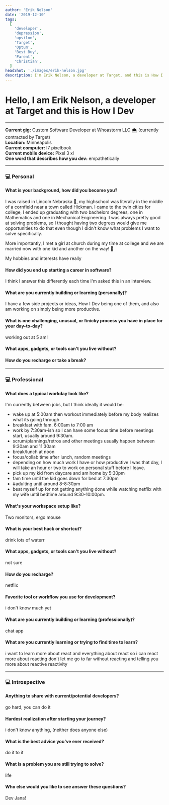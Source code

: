 ```yaml
---
author: 'Erik Nelson'
date: '2019-12-10'
tags:
  [
    'developer',
    'depression',
    'upsilon',
    'Target',
    'Optum',
    'Best Buy',
    'Parent',
    'Christian',
  ]
headShot: './images/erik-nelson.jpg'
description: I'm Erik Nelson, a developer at Target, and this is How I Dev.
---
```


# Hello, I am Erik Nelson, a developer at Target and this is How I Dev

---

**Current gig:** Custom Software Developer at Whoastorm LLC 🌨 (currently
contracted by Target)  
**Location:** Minneapolis  
**Current computer:** I7 pixelbook  
**Current mobile device:** Pixel 3 xl  
**One word that describes how you dev:** empathetically

---

### 💻 Personal

#### What is your background, how did you become you?

I was raised in Lincoln Nebraska 🌽, my highschool was literally in the middle
of a cornfield near a town called Hickman. I came to the twin cities for
college, I ended up graduating with two bachelors degrees, one in Mathematics
and one in Mechanical Engineering. I was always pretty good at solving problems,
so I thought having two degrees would give me opportunities to do that even
though I didn't know what problems I want to solve specifically.

More importantly, I met a girl at church during my time at college and we are
married now with one kid and another on the way! 🚸

My hobbies and interests have really

#### How did you end up starting a career in software?

I think I answer this differently each time I'm asked this in an interview.

#### What are you currently building or learning (personally)?

I have a few side projects or ideas, How I Dev being one of them, and also am
working on simply being more productive.

#### What is one challenging, unusual, or finicky process you have in place for your day-to-day?

working out at 5 am!

#### What apps, gadgets, or tools can't you live without?

#### How do you recharge or take a break?

---

### 💻 Professional

#### What does a typical workday look like?

I'm currently between jobs, but I think ideally it would be:

- wake up at 5:00am then workout immediately before my body realizes what its
  going through
- breakfast with fam. 6:00am to 7:00 am
- work by 7:30am-ish so I can have some focus time before meetings start,
  usually around 9:30am.
- scrum/plannings/retros and other meetings usually happen between 9:30am and
  11:30am
- break/lunch at noon
- focus/collab time after lunch, random meetings
- depending on how much work I have or how productive I was that day, I will
  take an hour or two to work on personal stuff before I leave.
- pick up my kid from daycare and am home by 5:30pm
- fam time until the kid goes down for bed at 7:30pm
- #adulting until around 8-8:30pm
- beat myself up for not getting anything done while watching netflix with my
  wife until bedtime around 9:30-10:00pm.

#### What's your workspace setup like?

Two monitors, ergo mouse

#### What is your best hack or shortcut?

drink lots of waterr

#### What apps, gadgets, or tools can't you live without?

not sure

#### How do you recharge?

netflix

#### Favorite tool or workflow you use for development?

i don't know much yet

#### What are you currently building or learning (professionally)?

chat app

#### What are you currently learning or trying to find time to learn?

i want to learn more about react and everything about react so i can react more
about reacting don't let me go to far without reacting and telling you more
about reactive reactivity

---

### 💻 Introspective

#### Anything to share with current/potential developers?

go hard, you can do it

#### Hardest realization after starting your journey?

i don't know anything, (neither does anyone else)

#### What is the best advice you've ever received?

do it to it

#### What is a problem you are still trying to solve?

life

#### Who else would you like to see answer these questions?

Dev Jana!
